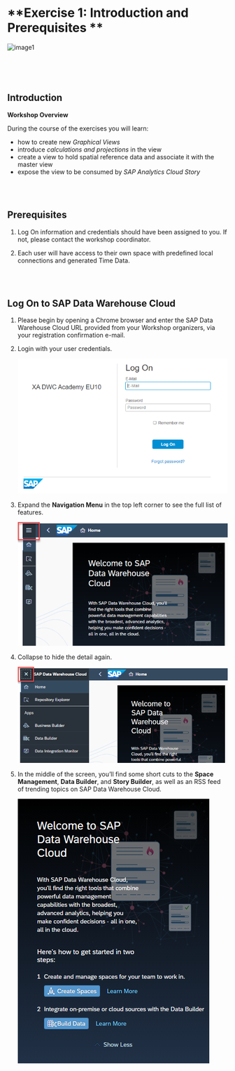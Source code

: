 # **Exercise 1: Introduction and Prerequisites **

![image1](Images/Introduction_and_prerequisitesimages/INTRO_image03.png)

<br/>

<br/>

<br/>

## Introduction

**Workshop Overview**



 During the course of the exercises you will learn:

- how to create new *Graphical Views*
- introduce *calculations and projections* in the view
- create a view to hold spatial reference data and associate it with the master view
- expose the view to be consumed by *SAP Analytics Cloud Story*

<br/>

<br/>

## Prerequisites

1. Log On information and credentials should have been assigned to you. If not, please contact the workshop coordinator.

2. Each user will have access to their own space with predefined local connections and generated Time Data.

   


<br/>

<br/>

## Log On to SAP Data Warehouse Cloud

1. Please begin by opening a Chrome browser and enter the SAP Data Warehouse Cloud URL provided from your Workshop organizers, via your registration confirmation e-mail.

   

2. Login with your user credentials. 

   ![ExpandMenu](Images/LogOn_to_DWCimages/Login.png)

    

3. Expand the **Navigation Menu** in the top left corner to see the full list of features.

   ![ExpandMenu](Images/LogOn_to_DWCimages/NavMenu.png)

   

4. Collapse to hide the detail again.

   ![Image001](Images/LogOn_to_DWCimages/CollapseMenu.png)

   

5. In the middle of the screen, you’ll find some short cuts to the **Space Management**, **Data Builder**, and **Story Builder**, as well as an RSS feed of trending topics on SAP Data Warehouse Cloud. 

   ![MiddleScreen](Images/LogOn_to_DWCimages/MiddleScreen.png)



<br/>
